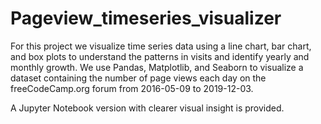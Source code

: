 # Pageview_timeseries_visualizer

For this project we visualize time series data using a line chart, bar chart, and box plots to understand the patterns in visits and identify yearly and monthly growth. We use Pandas, Matplotlib, and Seaborn to visualize a dataset containing the number of page views each day on the freeCodeCamp.org forum from 2016-05-09 to 2019-12-03.

A Jupyter Notebook version with clearer visual insight is provided.
